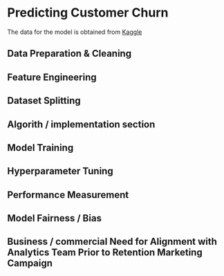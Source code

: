 # Predicting Customer Churn

The data for the model is obtained from [Kaggle](https://urldefense.com/v3/__https:/www.kaggle.com/datasets/blastchar/telco-customer-churn__;!!EIXh2HjOrYMV!fOQ3CPiCQm8Fqpck5y0KPqeJfnirgV7ZQ4QCxYdEqDPaEPQJZJ9JYmfJ0YAim1QdrxmFDlXh0__IrLgKJigGc1TJSB3Gjg$)

## Data Preparation & Cleaning

## Feature Engineering

## Dataset Splitting

## Algorith / implementation section

## Model Training

## Hyperparameter Tuning

## Performance Measurement

## Model Fairness / Bias

## Business / commercial Need for Alignment with Analytics Team Prior to Retention Marketing Campaign
